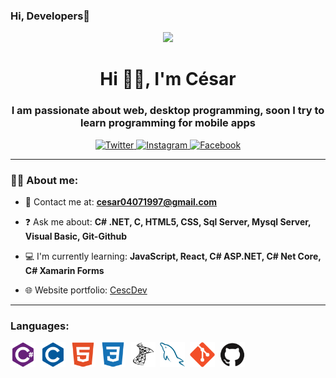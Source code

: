 ### Hi, Developers👋

<div id="header" align="center"> 
    <img src="https://media.giphy.com/media/SWoSkN6DxTszqIKEqv/giphy.gif" width="250"/>
    <h1 align="center">Hi 🙋‍♂️, I'm César</h1>
    <h3 align="center">I am passionate about web, desktop programming, soon I try to learn programming for mobile apps</h3>
</div>

<div id="badges" align="center">
    <a href="https://twitter.com/CescFabregas041?t=S8De1vlzbnkCD4bgHTL_oQ&s=09">
        <img src="https://img.shields.io/twitter/follow/C%C3%A9sar%20Urroz?color=blue&logo=twitter&style=for-the-badge)" alt="Twitter" />
    </a>
    <a href="https://www.instagram.com/cesc_urroz07/">
        <img src="https://res.cloudinary.com/practicaldev/image/fetch/s--Sg7TEMKA--/c_limit%2Cf_auto%2Cfl_progressive%2Cq_auto%2Cw_880/https://img.shields.io/badge/cesc_urroz07-E4405F%3Fstyle%3Dfor-the-badge%26logo%3Dinstagram%26logoColor%3Dwhite" alt="Instagram" />
    </a>
    <a href="https://www.facebook.com/cesaraugusto.urrozrenteria?mibextid=ZbWKwL">
        <img src="https://img.shields.io/badge/César Urroz-1877F2?style=for-the-badge&logo=facebook&logoColor=white" alt="Facebook" />
    </a>
</div>

---
### 👨‍💻 About me:

- 📧 Contact me at: **cesar04071997@gmail.com**

- ❓ Ask me about: **C# .NET, C, HTML5, CSS, Sql Server, Mysql Server, Visual Basic, Git-Github**

- 💻 I'm currently learning: **JavaScript, React, C# ASP.NET, C# Net Core, C# Xamarin Forms**

- 🌐 Website portfolio: [CescDev](https://portafolio-cescdev.netlify.app/)

---
<div align="left">
    <h3>Languages:</h3>
    <div>
        <img src="https://github.com/devicons/devicon/blob/master/icons/csharp/csharp-plain.svg" title="C#" alt="C#" width="40" height="40"/>&nbsp;
        <img src="https://github.com/devicons/devicon/blob/master/icons/c/c-plain.svg" title="C" alt="C" width="40" height="40"/>&nbsp;
        <img src="https://github.com/devicons/devicon/blob/master/icons/html5/html5-plain.svg" title="HTML5" alt="HTML5" width="40" height="40"/>&nbsp;
        <img src="https://github.com/devicons/devicon/blob/master/icons/css3/css3-plain.svg" title="CSS3" alt="CSS3" width="40" height="40"/>&nbsp;
        <img src="https://github.com/devicons/devicon/blob/master/icons/microsoftsqlserver/microsoftsqlserver-plain.svg" title="Sql Serer" alt="Sql Server" width="40" height="40"/>&nbsp;
        <img src="https://github.com/devicons/devicon/blob/master/icons/mysql/mysql-plain.svg" title="Mysql Serer" alt="Mysql Server" width="40" height="40"/>&nbsp;
        <img src="https://github.com/devicons/devicon/blob/master/icons/git/git-plain.svg" title="Git" alt="Git" width="40" height="40"/>&nbsp;
        <img src="https://github.com/devicons/devicon/blob/master/icons/github/github-original.svg" title="Git" alt="Git" width="40" height="40"/>&nbsp;
    </div>
</div>

<!--
**GitCesc07/GitCesc07** is a ✨ _special_ ✨ repository because its `README.md` (this file) appears on your GitHub profile.

Here are some ideas to get you started:

- 🔭 I’m currently working on ...
- 🌱 I’m currently learning ...
- 👯 I’m looking to collaborate on ...
- 🤔 I’m looking for help with ...
- 💬 Ask me about ...
- 📫 How to reach me: ...
- 😄 Pronouns: ...
- ⚡ Fun fact: ...
-->
